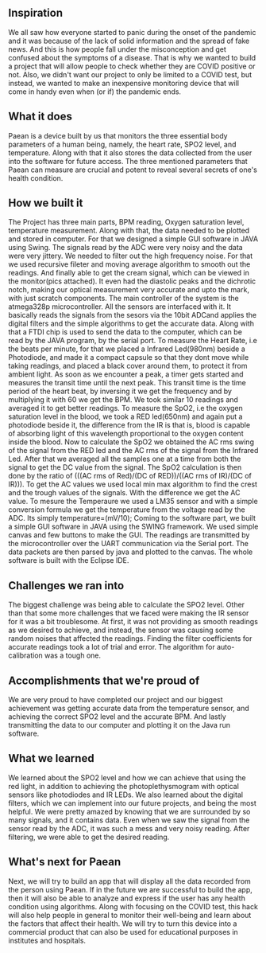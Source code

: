 ## Inspiration
We all saw how everyone started to panic during the onset of the pandemic and it was because of the lack of solid information and the spread of fake news. And this is how people fall under the misconception and get confused about the symptoms of a disease. That is why we wanted to build a project that will allow people to check whether they are COVID positive or not. Also, we didn't want our project to only be limited to a COVID test, but instead, we wanted to make an inexpensive monitoring device that will come in handy even when (or if) the pandemic ends. 


## What it does
Paean is a device built by us that monitors the three essential body parameters of a human being, namely, the heart rate, SPO2 level, and temperature. Along with that it also stores the data collected from the user into the software for future access. The three mentioned parameters that Paean can measure are crucial and potent to reveal several secrets of one's health condition.    


## How we built it
The Project has three main parts, BPM reading, Oxygen saturation level, temperature measurement. Along with that, the data needed to be plotted and stored in computer. For that we designed a simple GUI software in JAVA using Swing.
The signals read by the ADC were very noisy and the data were very jittery. We needed to filter out the high frequency noise. For that we used recursive fileter and moving average algorithm to smooth out the readings. And finally able to get the cream signal, which can be viewed in the monitor(pics attached). It even had the diastolic peaks and the dichrotic notch, making our optical measurement very accurate and upto the mark, with just scratch components.
The main controller of the system is the atmega328p microcontroller. All the sensors are interfaced with it. It basically reads the signals from the sesors via the 10bit ADCand applies the digital filters and the simple algorithms to get the accurate data. Along with that a FTDI chip is used to send the data to the computer, which can be read by the JAVA program, by the serial port. 
To measure the Heart Rate, i.e the beats per minute, for that we placed a Infrared Led(980nm) beside a Photodiode, and made it a compact capsule so that they dont move  while taking readings, and placed a black cover around them, to protect it from ambient light. As soon as we encounter a peak, a timer gets started and measures the transit time until the next peak. This transit time is the time period of the heart beat, by inversing it we get the frequency and by multiplying it with 60 we get the BPM. We took similar 10 readings and averaged it to get better readings.
To measure the SpO2, i.e the oxygen saturation level in the blood, we took a RED led(650nm) and again put a photodiode beside it, the difference from the IR is that is, blood is capable of absorbing light of this wavelength proportional to the oxygen content inside the blood. Now to calculate the SpO2 we obtained the AC rms swing of the signal from the RED led and the AC rms of the signal from the Infrared Led. After that we averaged all the samples one at a time from both the signal to get the DC value from the signal. The SpO2 calculation is then done by the ratio of (((AC rms of Red)/(DC of RED))/((AC rms of IR)/(DC of IR))). To get the AC values we used local min max algorithm to find the crest and the trough values of the signals. With the difference we get the AC value. 
To mesure the Temperaure we used a LM35 sensor and with a simple conversion formula we get the temperature from the voltage read by the ADC. Its simply temperature=(mV/10);
Coming to the software part, we built a simple GUI software in JAVA using the SWING framework. We used simple canvas and few buttons to make the GUI. The readings are transmitted by the microcontroller over the UART communication via the Serial port. The data packets are then parsed by java and plotted to the canvas. The whole software is built with the Eclipse IDE.




## Challenges we ran into
The biggest challenge was being able to calculate the SPO2 level. Other than that some more challenges that we faced were making the IR sensor for it was a bit troublesome. At first, it was not providing as smooth readings as we desired to achieve, and instead, the sensor was causing some random noises that affected the readings. Finding the filter coefficients for accurate readings took a lot of trial and error. The algorithm for auto-calibration was a tough one.

## Accomplishments that we're proud of
We are very proud to have completed our project and our biggest achievement was getting accurate data from the temperature sensor, and achieving the correct SPO2 level and the accurate BPM. And lastly transmitting the data to our computer and plotting it on the Java run software.

## What we learned
We learned about the SPO2 level and how we can achieve that using the red light, in addition to achieving the photoplethysmogram with optical sensors like photodiodes and IR LEDs. We also learned about the digital filters, which we can implement into our future projects, and being the most helpful. We were pretty amazed by knowing that we are surrounded by so many signals, and it contains data. Even when we saw the signal from the sensor read by the ADC, it was such a mess and very noisy reading. After filtering, we were able to get the desired reading.

## What's next for Paean
Next, we will try to build an app that will display all the data recorded from the person using Paean. If in the future we are successful to build the app, then it will also be able to analyze and express if the user has any health condition using algorithms. Along with focusing on the COVID test, this hack will also help people in general to monitor their well-being and learn about the factors that affect their health. We will try to turn this device into a commercial product that can also be used for educational purposes in institutes and hospitals.
